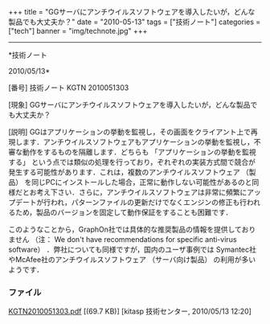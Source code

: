 ﻿+++
title = "GGサーバにアンチウイルスソフトウェアを導入したいが，どんな製品でも大丈夫か？"
date = "2010-05-13"
tags = ["技術ノート"]
categories = ["tech"]
banner = "img/technote.jpg"
+++

-----------------------------------------------------------------------------------------------------------------------------

*技術ノート

2010/05/13*


[番号]
技術ノート KGTN 2010051303

[現象]
GGサーバにアンチウイルスソフトウェアを導入したいが，どんな製品でも大丈夫か？

[説明]
GGはアプリケーションの挙動を監視し，その画面をクライアント上で再現します．アンチウイルスソフトウェアもアプリケーションの挙動を監視し，不審な動作をするものを隔離します．どちらも
「アプリケーションの挙動を監視する」
という点では類似の処理を行っており，ぞれぞれの実装方式間で競合が発生する可能性があります．これは，複数のアンチウイルスソフトウェア
（製品）
を同じPCにインストールした場合，正常に動作しない可能性があるのと同様だとお考え下さい．さらに，アンチウイルスソフトウェアは非常に頻繁にアップデートが行われ，パターンファイルの更新だけでなくエンジンの修正も行われるため，製品のバージョンを固定して動作保証をすることも困難です．

このようなことから，GraphOn社では具体的な推奨製品の情報を提供しておりません
（注： We don't have recommendations for specific anti-virus software）
．弊社についても同様ですが，国内のユーザ事例では
Symantec社やMcAfee社のアンチウイルスソフトウェア （サーバ向け製品）
の利用が多いようです．


### ファイル

 
 


[KGTN2010051303.pdf](http://techreport.kitasp.net/attachments/download/168/KGTN2010051303.pdf)
 [(69.7 KB)] [kitasp 技術センター, 2010/05/13
12:20]


 


 

